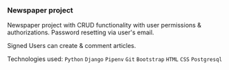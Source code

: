 ### Newspaper project

Newspaper project with CRUD functionality with user permissions & authorizations.
Password resetting via user's email.

Signed Users can create & comment articles. 

Technologies used:
`Python`
`Django`
`Pipenv`
`Git`
`Bootstrap`
`HTML`
`CSS`
`Postgresql`


